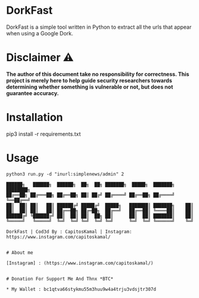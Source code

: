 # DorkFast      
DorkFast is a simple tool written in Python to extract all the urls that appear when using a Google Dork.


# Disclaimer :warning:
**The author of this document take no responsibility for correctness. This project is merely here to help guide security researchers towards determining whether something is vulnerable or not, but does not guarantee accuracy.**

# Installation
pip3 install -r requirements.txt

# Usage
```
python3 run.py -d "inurl:simplenews/admin" 2

██████╗   ██████╗  ██████╗  ██╗  ██╗ ███████╗  █████╗  ███████╗ ████████╗
██╔══██╗ ██╔═══██╗ ██╔══██╗ ██║ ██╔╝ ██╔════╝ ██╔══██╗ ██╔════╝ ╚══██╔══╝
██║  ██║ ██║   ██║ ██████╔╝ █████╔╝  █████╗   ███████║ ███████╗    ██║   
██║  ██║ ██║   ██║ ██╔══██╗ ██╔═██╗  ██╔══╝   ██╔══██║ ╚════██║    ██║   
██████╔╝ ╚██████╔╝ ██║  ██║ ██║  ██╗ ██║      ██║  ██║ ███████║    ██║  
╚═════╝   ╚═════╝  ╚═╝  ╚═╝ ╚═╝  ╚═╝ ╚═╝      ╚═╝  ╚═╝ ╚══════╝    ╚═╝  
                                                                                  
DorkFast | Cod3d By : CapitosKamal | Instagram: https://www.instagram.com/capitoskamal/


# About me

[Instagram] : (https://www.instagram.com/capitoskamal/)


# Donation For Support Me And Thnx *BTC*

* My Wallet : bc1qtva66stykmu55m3huu9w4a4trju3vdsjtr307d
